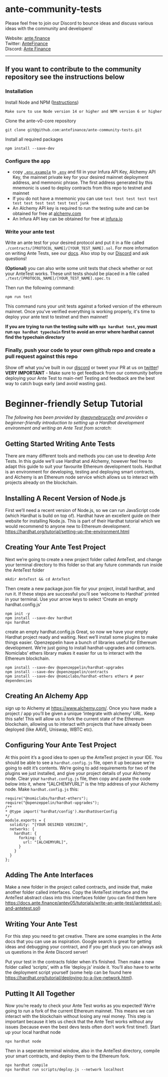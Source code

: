 # ante-community-tests

Please feel free to join our Discord to bounce ideas and discuss various ideas with the community and developers!

Website: [ante.finance](https://www.ante.finance/)  
Twitter: [AnteFinance](https://twitter.com/AnteFinance)  
Discord: [Ante Finance](https://discord.gg/yaJthzNdNG)  

---

## If you want to contribute to the community repository see the instructions below

### Installation

Install Node and NPM ([Instructions](https://docs.npmjs.com/downloading-and-installing-node-js-and-npm))

```
Make sure to use Node version 14 or higher and NPM version 6 or higher
```

Clone the ante-v0-core repository

```
git clone git@github.com:antefinance/ante-community-tests.git
```

Install all required packages

```
npm install --save-dev
```

### Configure the app

- copy [`.env.example`](./.env.example) to [`.env`](./.env) and fill in your Infura API Key, Alchemy API Key, the mainnet private key for your desired mainnet deployment address, and memnonic phrase. The first address generated by this mnemonic is used to deploy contracts from this repo to testnet and mainnet
- If you do not have a mnemonic you can use `test test test test test test test test test test test junk` 
- An Alchemy API key is required to run the testing suite and can be obtained for free at [alchemy.com](https://www.alchemy.com/)
- An Infura API key can be obtained for free at [infura.io](https://infura.io/)


### Write your ante test

Write an ante test for your desired protocol and put it in a file called `./contracts/[PROTOCOL_NAME]/[YOUR_TEST_NAME].sol`. For more information on writing Ante Tests, see our [docs](https://docs.ante.finance/). Also stop by our [Discord](https://discord.gg/yaJthzNdNG) and ask questions!


**(Optional)** you can also write some unit tests that check whether or not your AnteTest works. These unit tests should be placed in a file called `./test/[PROTOCOL_NAME]/[YOUR_TEST_NAME].spec.ts`

Then run the following command:

```
npm run test
```

This command runs your unit tests against a forked version of the ethereum mainnet. Once you've verified everything is working properly, it's time to deploy your ante test to testnet and then mainnet!

**If you are trying to run the testing suite with `npx hardhat test`, you must run `npx hardhat typechain` first to avoid an error where hardhat cannot find the typechain directory**

### Finally, push your code to your own github repo and create a pull request against this repo

Show off what you've built in our [discord](https://discord.gg/yaJthzNdNG) or tweet your PR at us on [twitter](https://twitter.com/antefinance)! **VERY IMPORTANT** - Make sure to get feedback from our community before deploying your Ante Test to main-net! Testing and feedback are the best way to catch bugs early (and avoid wasting gas).


# Beginner-friendly Setup Tutorial

_The following has been provided by [@waynebruce0x](https://github.com/waynebruce0x) and provides a beginner-friendly introduction to setting up a Hardhat development environment and writing an Ante Test from scratch:_

## Getting Started Writing Ante Tests
There are many different tools and methods you can use to develop Ante Tests. In this guide we’ll use
Hardhat and Alchemy, however feel free to adapt this guide to suit your favourite Ethereum development
tools. Hardhat is an environment for developing, testing and deploying smart contracts, and Alchemy is
an Ethereum node service which allows us to interact with projects already on the blockchain.

## Installing A Recent Version of Node.js
First we’ll need a recent version of Node.js, so we can run JavaScript code (which Hardhat is build on
top of). Hardhat have an excellent guide on their website for installing Node.js. This is part of their
Hardhat tutorial which we would recommend to anyone new to Ethereum development.
https://hardhat.org/tutorial/setting-up-the-environment.html

## Creating Your Ante Test Project
Next we’re going to create a new project folder called AnteTest, and change your terminal directory to
this folder so that any future commands run inside the AnteTest folder
```
mkdir AnteTest && cd AnteTest
```
Then create a new package.json file for your project, install hardhat, and run it. If these steps are
successful you’ll see ‘welcome to Hardhat’ printed in your terminal. Use your arrow keys to select ‘Create
an empty hardhat.config.js’
```
npm init -y
npm install --save-dev hardhat
npx hardhat
```
create an empty hardhat.config.js
Great, so now we have your empty Hardhat project ready and waiting. Next we’ll install some plugins to
make things easier. Openzeppelin have a bunch of libraries useful for Ethereum development. We’re just
going to install hardhat-upgrades and contracts. Nomiclabs’ ethers library makes it easier for us to
interact with the Ethereum blockchain.
```
npm install --save-dev @openzeppelin/hardhat-upgrades
npm install --save-dev @openzeppelin/contracts
npm install --save-dev @nomiclabs/hardhat-ethers ethers # peer dependencies
```

## Creating An Alchemy App
sign up to Alchemy at https://www.alchemy.com/. Once you have made a project / app you’ll be given a
unique ‘integrate with alchemy’ URL. Keep this safe! This will allow us to fork the current state of the
Ethereum blockchain, allowing us to interact with projects that have already been deployed (like AAVE,
Uniswap, WBTC etc).

## Configuring Your Ante Test Project
At this point it’s a good idea to open up the AnteTest project in your IDE. You should be able to see a
`hardhat.config.js` file, open it up because we’re going to edit it’s contents. We’re going to add
requirements for two of the plugins we just installed, and give your project details of your Alchemy node.
Clear your `hardhat.config.js` file, then copy and paste the code below into it, where "[ALCHEMYURL]" is
the http address of your Alchemy node. Make `hardhat.config.js` this:
```
require("@nomiclabs/hardhat-ethers");
require("@openzeppelin/hardhat-upgrades");
/**
* @type import('hardhat/config').HardhatUserConfig
*/
module.exports = {
  solidity: "[YOUR DESIRED VERSION]",
  networks: {
    hardhat: {
      forking: {
        url: "[ALCHEMYURL]",
      }
    }
  }
};
```

## Adding The Ante Interfaces
Make a new folder in the project called contracts, and inside that, make another folder called interfaces.
Copy the IAnteTest interface and the AnteTest abstract class into this interfaces folder (you can find them
here https://docs.ante.finance/antev05/tutorials/write-an-ante-test/iantetest.sol-and-antetest.sol)

## Writing Your Ante Test
For this step you need to get creative. There are some examples in the Ante docs that you can use as
inspiration. Google search is great for getting ideas and debugging your contract, and if you get stuck
you can always ask us questions in the Ante Discord server!

Put your test in the contracts folder when it’s finished. Then make a new folder called ‘scripts’, with a file
‘deploy.js’ inside it. You’ll also have to write the deployment script yourself (some help can be found here
https://hardhat.org/tutorial/deploying-to-a-live-network.html).


## Putting It All Together
Now you’re ready to check your Ante Test works as you expected! We’re going to run a fork of the
current Ethereum mainnet. This means we can interact with the blockchain without losing any real
money. This step is important because it lets us check that the Ante Test works without any issues
(because even the best devs tests often don’t work first time!).
Start up your local hardhat node

```npx hardhat node```

Then in a seperate terminal window, also in the AnteTest directory, compile your smart contracts, and
deploy them to the Ethereum fork.

```
npx hardhat compile
npx hardhat run scripts/deploy.js --network localhost
```


